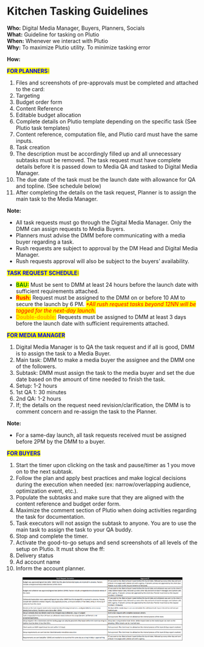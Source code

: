 # Kitchen Tasking Guidelines

**Who:** Digital Media Manager, Buyers, Planners, Socials \
**What:** Guideline for tasking on Plutio \
**When:** Whenever we interact with Plutio \
**Why:** To maximize Plutio utility. To minimize tasking error&#x20;

**How:**&#x20;

<mark style="color:blue;">**FOR PLANNERS:**</mark>&#x20;

1. Files and screenshots of pre-approvals must be completed and attached to the card:&#x20;
2. Targeting&#x20;
3. Budget order form&#x20;
4. Content Reference&#x20;
5. Editable budget allocation&#x20;
6. Complete details on Plutio template depending on the specific task (See Plutio task templates)&#x20;
7. Content reference, computation file, and Plutio card must have the same inputs.&#x20;
8. Task creation&#x20;
9. The description must be accordingly filled up and all unnecessary subtasks must be removed. The task request must have complete details before it is passed down to Media QA and tasked to Digital Media Manager.&#x20;
10. The due date of the task must be the launch date with allowance for QA and topline. (See schedule below)&#x20;
11. After completing the details on the task request, Planner is to assign the main task to the Media Manager.&#x20;

**Note:**&#x20;

* All task requests must go through the Digital Media Manager. Only the DMM can assign requests to Media Buyers.&#x20;
* Planners must advise the DMM before communicating with a media buyer regarding a task.&#x20;
* Rush requests are subject to approval by the DM Head and Digital Media Manager.&#x20;
* Rush requests approval will also be subject to the buyers’ availability.&#x20;

&#x20;

<mark style="color:blue;">**TASK REQUEST SCHEDULE:**</mark>&#x20;

* <mark style="color:green;">**BAU:**</mark> Must be sent to DMM at least 24 hours before the launch date with sufficient requirements attached.&#x20;
* <mark style="color:red;">**Rush:**</mark> Request must be assigned to the DMM on or before 10 AM to secure the launch by 6 PM. _<mark style="color:red;">\*All rush request tasks beyond 12NN will be tagged for the next-day launch.</mark>_&#x20;
* <mark style="color:orange;">**Double-double:**</mark> Requests must be assigned to DMM at least 3 days before the launch date with sufficient requirements attached.&#x20;

&#x20;

<mark style="color:blue;">**FOR MEDIA MANAGER**</mark>&#x20;

1. Digital Media Manager is to QA the task request and if all is good, DMM is to assign the task to a Media Buyer.&#x20;
2. Main task: DMM to make a media buyer the assignee and the DMM one of the followers.&#x20;
3. Subtask: DMM must assign the task to the media buyer and set the due date based on the amount of time needed to finish the task.&#x20;
4. Setup: 1-2 hours&#x20;
5. 1st QA 1: 30 minutes&#x20;
6. 2nd QA: 1-2 hours&#x20;
7. If; the details on the request need revision/clarification, the DMM is to comment concern and re-assign the task to the Planner.&#x20;

**Note:**&#x20;

* For a same-day launch, all task requests received must be assigned before 2PM by the DMM to a buyer.&#x20;

<mark style="color:blue;">**FOR BUYERS**</mark>&#x20;

1. Start the timer upon clicking on the task and pause/timer as 1 you move on to the next subtask.&#x20;
2. Follow the plan and apply best practices and make logical decisions during the execution when needed (ex: narrow/overlapping audience, optimization event, etc.).&#x20;
3. Populate the subtasks and make sure that they are aligned with the content reference and budget order form.&#x20;
4. Maximize the comment section of Plutio when doing activities regarding the task for documentation.&#x20;
5. Task executors will not assign the subtask to anyone. You are to use the main task to assign the task to your QA buddy.&#x20;
6. Stop and complete the timer.&#x20;
7. Activate the good-to-go setups and send screenshots of all levels of the setup on Plutio. It must show the ff:&#x20;
8. Delivery status&#x20;
9. Ad account name&#x20;
10. Inform the account planner.&#x20;

<figure><img src="../.gitbook/assets/image (56).png" alt=""><figcaption></figcaption></figure>
